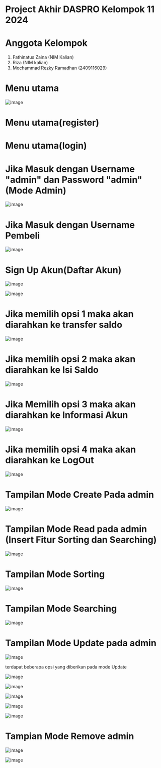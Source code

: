 # Project Akhir DASPRO Kelompok 11 2024
# Anggota Kelompok
1. Fathinatus Zaina (NIM Kalian)
2. Riza (NIM kalian)
3. Mochammad Rezky Ramadhan (2409116029)

# Menu utama

![image](https://github.com/PA-DASPRO-Kelompok-12/PA-DASPRO/assets/115384028/cbd2e685-038a-424f-97da-b5e7018fbe62)

# Menu utama(register)

# Menu utama(login)

# Jika Masuk dengan Username "admin" dan Password "admin" (Mode Admin)

![image](https://github.com/PA-DASPRO-Kelompok-12/PA-DASPRO/assets/115384028/3e89ef10-25dd-45ae-b396-14ad6d73b964)

# Jika Masuk dengan Username Pembeli

![image](https://github.com/PA-DASPRO-Kelompok-12/PA-DASPRO/assets/115384028/38e50d20-1f6f-4d05-acae-af37aeeddbd7)

# Sign Up Akun(Daftar Akun)

![image](https://github.com/PA-DASPRO-Kelompok-12/PA-DASPRO/assets/115384028/a5126c90-8142-4b4a-8a30-4a1e38b1113c)

![image](https://github.com/PA-DASPRO-Kelompok-12/PA-DASPRO/assets/115384028/69e70bae-7973-4e07-93d8-1773b1d33901)

# Jika memilih opsi 1 maka akan diarahkan ke transfer saldo

![image](https://github.com/PA-DASPRO-Kelompok-12/PA-DASPRO/assets/115384028/adfd6241-e426-4338-974b-a36e43530535)

# Jika memilih opsi 2 maka akan diarahkan ke Isi Saldo

![image](https://github.com/PA-DASPRO-Kelompok-12/PA-DASPRO/assets/115384028/a654c842-446f-4df0-ba0c-c4b73295472b)

# Jika Memilih opsi 3 maka akan diarahkan ke Informasi Akun

![image](https://github.com/PA-DASPRO-Kelompok-12/PA-DASPRO/assets/115384028/fa36f02a-e6d0-4dda-bb57-247ad09a4e1b)

# Jika memilih opsi 4 maka akan diarahkan ke LogOut

![image](https://github.com/PA-DASPRO-Kelompok-12/PA-DASPRO/assets/115384028/fad59deb-c057-455e-a027-4ca466bed0b9)

# Tampilan Mode Create Pada admin

![image](https://github.com/PA-DASPRO-Kelompok-12/PA-DASPRO/assets/115384028/eb184dd1-231a-446e-8e68-7ba075f6208c)

# Tampilan Mode Read pada admin (Insert Fitur Sorting dan Searching)

![image](https://github.com/PA-DASPRO-Kelompok-12/PA-DASPRO/assets/115384028/f577c819-39d7-46f9-bd4b-8a29c8aa7c73)

# Tampilan Mode Sorting

![image](https://github.com/PA-DASPRO-Kelompok-12/PA-DASPRO/assets/115384028/da9ffe12-4daf-4ad1-a44e-c6ac1638d8fd)

# Tampilan Mode Searching

![image](https://github.com/PA-DASPRO-Kelompok-12/PA-DASPRO/assets/115384028/4d84b107-4382-44e0-8df3-1aff636c4fa3)

# Tampilan Mode Update pada admin

![image](https://github.com/PA-DASPRO-Kelompok-12/PA-DASPRO/assets/115384028/b8f1b20f-a8c0-48b8-bd7d-c1c99bd06998)

terdapat beberapa opsi yang diberikan pada mode Update

![image](https://github.com/PA-DASPRO-Kelompok-12/PA-DASPRO/assets/115384028/77ce27c4-1c83-4b89-abe9-5ce9c961d329)

![image](https://github.com/PA-DASPRO-Kelompok-12/PA-DASPRO/assets/115384028/acc10748-cfa5-4336-955c-84c88130a5a9)

![image](https://github.com/PA-DASPRO-Kelompok-12/PA-DASPRO/assets/115384028/35e640d6-2337-4997-8f16-a4206566cf26)

![image](https://github.com/PA-DASPRO-Kelompok-12/PA-DASPRO/assets/115384028/4cffb4f8-33b6-476d-aec3-bbf58b2d8ac8)

![image](https://github.com/PA-DASPRO-Kelompok-12/PA-DASPRO/assets/115384028/2c5eb937-cb72-49d7-9607-ba8be9d1d7a7)


# Tampian Mode Remove admin

![image](https://github.com/PA-DASPRO-Kelompok-12/PA-DASPRO/assets/115384028/e18162c8-85e0-4c14-92ea-2f03da738b53)

![image](https://github.com/PA-DASPRO-Kelompok-12/PA-DASPRO/assets/115384028/4abb0f79-3080-4b43-a813-d75bf73561cd)
